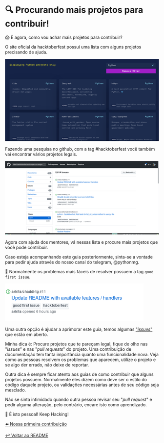 # :mag: Procurando mais projetos para contribuir!

:scream: E agora, como vou achar mais projetos para contribuir?

O site oficial da hacktoberfest possui uma lista com alguns projetos precisando de ajuda.

![Projetos](imagens/projects.png)

Fazendo uma pesquisa no github, com a tag #hacktoberfest você também vai encontrar vários projetos legais.

![busca github](imagens/busca-tag-hacktoberfest.png)

Agora com ajuda dos mentores, vá nessas lista e procure mais projetos que você pode contribuir.

Caso esteja acompanhando este guia posteriormente, sinta-se a vontade para pedir ajuda através do nosso canal do telegram, @pythonmg.

:pushpin: Normalmente os problemas mais fáceis de resolver possuem a tag `good first issue`.

![good first issue](imagens/good-first.png)

Uma outra opção é ajudar a aprimorar este guia, temos algumas ["*issues*"](https://github.com/pythonmg/hacktoberfest/issues) que estão em aberto.

Minha dica é: Procure projetos que te pareçam legal, fique de olho nas "*issues*" e nas "*pull requests*" do projeto. Uma contribuição de documentação tem tanta importância quanto uma funcionalidade nova. Veja como as pessoas resolvem os problemas que aparecem, utilize o projeto e se algo der errado, não deixe de reportar.

Outra dica é sempre ficar atento aos guias de como contribuir que alguns projetos possuem. Normalmente eles dizem como deve ser o estilo do código daquele projeto, ou validações necessárias antes de seu código seja mesclado.

Não se sinta intimidado quando outra pessoa revisar seu "*pull request*" e pedir alguma alteração, pelo contrário, encare isto como aprendizado.

:checkered_flag: É isto pessoal! Keep Hacking!

[:arrow_left: Nossa primeira contribuição](contribuindo.md)

[:leftwards_arrow_with_hook: Voltar ao README ](README.md)
